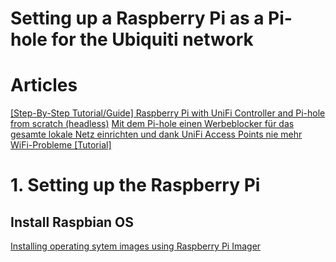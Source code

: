 # Setting up a Raspberry Pi as a Pi-hole for the Ubiquiti network

# Articles

[[Step-By-Step Tutorial/Guide] Raspberry Pi with UniFi Controller and Pi-hole from scratch (headless)](https://community.ui.com/questions/Step-By-Step-Tutorial-Guide-Raspberry-Pi-with-UniFi-Controller-and-Pi-hole-from-scratch-headless/e8a24143-bfb8-4a61-973d-0b55320101dc)
[Mit dem Pi-hole einen Werbeblocker für das gesamte lokale Netz einrichten und dank UniFi Access Points nie mehr WiFi-Probleme [Tutorial]](https://medium.com/@natterstefan/mit-dem-pi-hole-einen-werbeblocker-f%C3%BCr-das-gesamte-lokale-netz-einrichten-und-mit-unifi-access-5f087a13ff5a)

# 1. Setting up the Raspberry Pi

## Install Raspbian OS

[Installing operating sytem images using Raspberry Pi Imager](https://www.raspberrypi.org/documentation/installation/installing-images/README.md)

